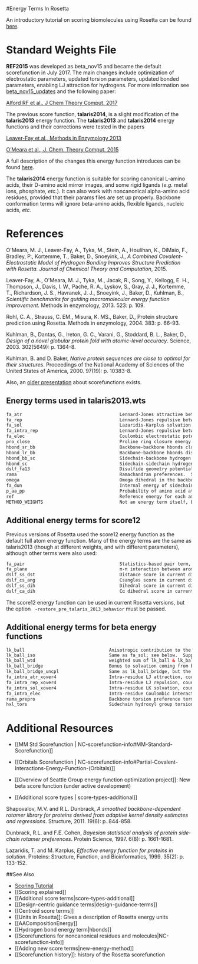#Energy Terms In Rosetta 

An introductory tutorial on scoring biomolecules using Rosetta can be found [here](https://www.rosettacommons.org/demos/latest/tutorials/scoring/scoring).

Standard Weights File
=====================

**REF2015** was developed as beta_nov15 and became the default scorefunction in July 2017. The main changes include  optimization of electrostatic parameters, updated torsion parameters, updated bonded parameters, enabling LJ attraction for hydrogens. For more information see [beta_nov15_updates](https://www.rosettacommons.org/docs/latest/rosetta_basics/scoring/Updates-beta-nov15) and the following paper:

[Alford RF et al., J Chem Theory Comput. 2017](https://pubs.acs.org/doi/abs/10.1021/acs.jctc.7b00125)

The previous score function, **talaris2014**, is a slight modification of the **talaris2013** energy function. The **talaris2013** and **talaris2014** energy functions and their corrections were tested in the papers 

[Leaver-Fay et al., Methods in Enzymology 2013](http://www.ncbi.nlm.nih.gov/pmc/articles/PMC3724755/)

[O’Meara et al., J. Chem. Theory Comput. 2015](https://dx.doi.org/10.1021/ct500864r)  

A full description of the changes this energy function introduces can be found [here](https://www.rosettacommons.org/node/3508#comment-6946).  

The **talaris2014** energy function is suitable for scoring canonical L-amino acids, their D-amino acid mirror images, and some rigid ligands (_e.g._ metal ions, phosphate, _etc._).  It can also work with noncanonical alpha-amino acid residues, provided that their params files are set up properly.  Backbone conformation terms will ignore beta-amino acids, flexible ligands, nucleic acids, _etc._

References
==========

O'Meara, M. J., Leaver-Fay, A., Tyka, M., Stein, A., Houlihan, K., DiMaio, F., Bradley, P., Kortemme, T., Baker, D., Snoeyink, J.,
_A Combined Covalent-Electrostatic Model of Hydrogen Bonding Improves Structure Prediction with Rosetta. Journal of Chemical Theory and Computation_, 2015.

Leaver-Fay, A., O'Meara, M. J., Tyka, M., Jacak, R., Song, Y., Kellogg, E. H., Thompson, J., Davis, I. W., Pache, R. A., Lyskov, S., Gray, J. J., Kortemme, T., Richardson, J. S., Havranek, J. J., Snoeyink, J., Baker, D., Kuhlman, B., _Scientific benchmarks for guiding macromolecular energy function improvement_. Methods in enzymology, 2013. 523: p. 109.

Rohl, C. A., Strauss, C. EM., Misura, K. MS., Baker, D., Protein structure prediction using Rosetta. Methods in enzymology, 2004. 383: p. 66-93.

Kuhlman, B., Dantas, G., Ireton, G. C., Varani, G., Stoddard, B. L., Baker, D., _Design of a novel globular protein fold with atomic-level accuracy_. Science, 2003. 302(5649): p. 1364-8.

Kuhlman, B. and D. Baker, _Native protein sequences are close to optimal for their structures_. Proceedings of the National Academy of Sciences of the United States of America, 2000. 97(19): p. 10383-8.

Also, an [older presentation](http://www.rosettadesigngroup.com/workshops/RCW2007/presentations/GlennRosettacon2007.ppt) about scorefunctions exists.

Energy terms used in talaris2013.wts
-------------------------------------

```html
fa_atr                                     Lennard-Jones attractive between atoms in different residues.  Supports canonical and noncanonical residue types.
fa_rep                                     Lennard-Jones repulsive between atoms in different residues.  Supports canonical and noncanonical residue types.
fa_sol                                     Lazaridis-Karplus solvation energy.  Supports canonical and noncanonical residue types.
fa_intra_rep                               Lennard-Jones repulsive between atoms in the same residue.  Supports canonical and noncanonical residue types.
fa_elec                                    Coulombic electrostatic potential with a distance-dependent dielectric.  Supports canonical and noncanonical residue types.
pro_close                                  Proline ring closure energy and energy of psi angle of preceding residue.  Supports D- or L-proline, plus D- or L-oligourea-proline.
hbond_sr_bb                                Backbone-backbone hbonds close in primary sequence.  All hydrogen bonding terms support canonical and noncanonical types.
hbond_lr_bb                                Backbone-backbone hbonds distant in primary sequence.
hbond_bb_sc                                Sidechain-backbone hydrogen bond energy.
hbond_sc                                   Sidechain-sidechain hydrogen bond energy.
dslf_fa13                                  Disulfide geometry potential.  Supports D- and L-cysteine disulfides, plus homocysteine disulfides or disulfides involving beta-3-cysteine.
rama                                       Ramachandran preferences.  Supports only the 20 canonical alpha-amino acids and their mirror images.
omega                                      Omega dihedral in the backbone. A Harmonic constraint on planarity with standard deviation of ~6 deg.  Supports alpha-amino acids, beta-amino acids, and oligoureas.  In the case of oligoureas, both amide bonds (called "mu" and "omega" in Rosetta) are constarined to planarity.
fa_dun                                     Internal energy of sidechain rotamers as derived from Dunbrack's statistics (2010 Rotamer Library used in Talaris2013).  Supports any residue type for which a rotamer library is avalable.
p_aa_pp                                    Probability of amino acid at Φ/Ψ.  Supports only the 20 canonical alpha-amino acids and their mirror images.
ref                                        Reference energy for each amino acid. Balances internal energy of amino acid terms.  Plays role in design.  Supports only the 20 canonical alpha-amino acids and their mirror images.
METHOD_WEIGHTS                             Not an energy term itself, but the parameters for each amino acid used by the ref energy term.  A value is provided for each of the 20 canonical alpha-amino acids.  The same value is applied for the equivalent mirror-image D-amino acid.
```

Additional energy terms for score12 <a name="score12" />
-----------------------------------

Previous versions of Rosetta used the score12 energy function as the default full atom energy function. Many of the energy terms are the same as talaris2013 (though at different weights, and with different parameters), although other terms were also used:

```html
fa_pair                                    Statistics-based pair term, favors salt bridges (replaced by fa_elec in talaris2013).  Supported only the 20 canonical alpha-amino acids.
fa_plane                                   π-π interaction between aromatic groups, by default = 0.
dslf_ss_dst                                Distance score in current disulfide (replaced by dslf_fa13 in talaris2013).
dslf_cs_ang                                Csangles score in current disulfide (replaced by dslf_fa13 in talaris2013).
dslf_ss_dih                                Dihedral score in current disulfide (replaced by dslf_fa13 in talaris2013).
dslf_ca_dih                                Cα dihedral score in current disulfide (replaced by dslf_fa13 in talaris2013).
```

The score12 energy function can be used in current Rosetta versions, but the option <code> -restore_pre_talaris_2013_behavior</code> must be passed.


Additional energy terms for beta energy functions <a name="[beta_july15/beta_nov15/beta_nov16]" />
-----------------------------------

```html
lk_ball                                Anisotropic contribution to the solvation.  Supports arbitrary residue types.
lk_ball_iso                            Same as fa_sol; see below.  Supports arbitrary residue types.
lk_ball_wtd                            weighted sum of lk_ball & lk_ball_iso (w1*lk_ball + w2*lk_ball_iso); w2 is negative so that anisotropic contribution(lk_ball) replaces some portion of isotropic contribution (fa_sol=lk_ball_iso).  Supports arbitrary residue types.
lk_ball_bridge                         Bonus to solvation coming from bridging waters, measured by overlap of the "balls" from two interacting polar atoms.  Supports arbitrary residue types.
lk_ball_bridge_uncpl                   Same as lk_ball_bridge, but the value is uncoupled with dGfree (i.e. constant bonus, whereas lk_ball_bridge is proportional to dGfree values).  Supports arbitrary residue types.            
fa_intra_atr_xover4                    Intra-residue LJ attraction, counted for the atom-pairs beyond torsion-relationship.  Supports arbitrary residues types.
fa_intra_rep_xover4                    Intra-residue LJ repulsion, counted for the atom-pairs beyond torsion-relationship.  Supports arbitrary residues types.
fa_intra_sol_xover4                    Intra-residue LK solvation, counted for the atom-pairs beyond torsion-relationship.  Supports arbitrary residues types.                 
fa_intra_elec                          Intra-residue Coulombic interaction, counted for the atom-pairs beyond torsion-relationship.  Supports arbitrary residues types.
rama_prepro                            Backbone torsion preference term that takes into account of whether preceding amono acid is Proline or not.  Currently supports the 20 canonical alpha-amino acids, their mirror-image D-amino acids, oligoureas, and N-methyl amino acids.  Arbitrary new building-blocks can also be supported provided that an N-dimensional mainchain potential can be generated somehow.
hxl_tors                               Sidechain hydroxyl group torsion preference for Ser/Thr/Tyr, supersedes yhh_planarity (that covers L- and D-Tyr only).
```

Additional Resources
=====================

*  [[MM Std Scorefunction | NC-scorefunction-info#MM-Standard-Scorefunction]]

*  [[Orbitals Scorefunction | NC-scorefunction-info#Partial-Covalent-Interactions-Energy-Function-(Orbitals)]]

*  [[Overview of Seattle Group energy function optimization project]]: New beta score function (under active development)

*  [[Additional score types | score-types-additional]]


Shapovalov, M.V. and R.L. Dunbrack, _A smoothed backbone-dependent rotamer library for proteins derived from adaptive kernel density estimates and regressions_. Structure, 2011. 19(6): p. 844-858.

Dunbrack, R.L. and F.E. Cohen, _Bayesian statistical analysis of protein side‐chain rotamer preferences_. Protein Science, 1997. 6(8): p. 1661-1681.

Lazaridis, T. and M. Karplus, _Effective energy function for proteins in solution_. Proteins: Structure, Function, and Bioinformatics, 1999. 35(2): p. 133-152.

##See Also

* [Scoring Tutorial](https://www.rosettacommons.org/demos/latest/tutorials/scoring/scoring)
* [[Scoring explained]]
* [[Additional score terms|score-types-additional]]
* [[Design-centric guidance terms|design-guidance-terms]]
* [[Centroid score terms]]
* [[Units in Rosetta]]: Gives a description of Rosetta energy units
* [[AACompositionEnergy]]
* [[Hydrogen bond energy term|hbonds]]
* [[Scorefunctions for noncanonical residues and molecules|NC-scorefunction-info]]
* [[Adding new score terms|new-energy-method]]
* [[Scorefunction history]]: history of the Rosetta scorefunction
